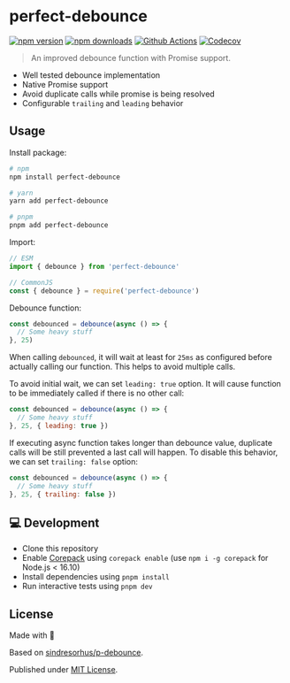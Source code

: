 # perfect-debounce

[![npm version][npm-version-src]][npm-version-href]
[![npm downloads][npm-downloads-src]][npm-downloads-href]
[![Github Actions][github-actions-src]][github-actions-href]
[![Codecov][codecov-src]][codecov-href]

> An improved debounce function with Promise support.

- Well tested debounce implementation
- Native Promise support
- Avoid duplicate calls while promise is being resolved
- Configurable `trailing` and `leading` behavior

## Usage

Install package:

```sh
# npm
npm install perfect-debounce

# yarn
yarn add perfect-debounce

# pnpm
pnpm add perfect-debounce
```

Import:

```js
// ESM
import { debounce } from 'perfect-debounce'

// CommonJS
const { debounce } = require('perfect-debounce')
```

Debounce function:

```js
const debounced = debounce(async () => {
  // Some heavy stuff
}, 25)
```

When calling `debounced`, it will wait at least for `25ms` as configured before actually calling our function. This helps to avoid multiple calls.

To avoid initial wait, we can set `leading: true` option. It will cause function to be immediately called if there is no other call:

```js
const debounced = debounce(async () => {
  // Some heavy stuff
}, 25, { leading: true })
```

If executing async function takes longer than debounce value, duplicate calls will be still prevented a last call will happen. To disable this behavior, we can set `trailing: false` option:

```js
const debounced = debounce(async () => {
  // Some heavy stuff
}, 25, { trailing: false })
```

## 💻 Development

- Clone this repository
- Enable [Corepack](https://github.com/nodejs/corepack) using `corepack enable` (use `npm i -g corepack` for Node.js < 16.10)
- Install dependencies using `pnpm install`
- Run interactive tests using `pnpm dev`

## License

Made with 💛

Based on [sindresorhus/p-debounce](https://github.com/sindresorhus/p-debounce).

Published under [MIT License](LICENSE).

<!-- Badges -->
[npm-version-src]: https://img.shields.io/npm/v/perfect-debounce?style=flat-square
[npm-version-href]: https://npmjs.com/package/perfect-debounce

[npm-downloads-src]: https://img.shields.io/npm/dm/perfect-debounce?style=flat-square
[npm-downloads-href]: https://npmjs.com/package/perfect-debounce

[github-actions-src]: https://img.shields.io/github/workflow/status/unjs/perfect-debounce/ci/main?style=flat-square
[github-actions-href]: https://github.com/unjs/perfect-debounce/actions?query=workflow%3Aci

[codecov-src]: https://img.shields.io/codecov/c/gh/unjs/perfect-debounce/main?style=flat-square
[codecov-href]: https://codecov.io/gh/unjs/perfect-debounce
